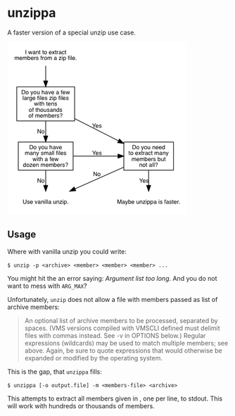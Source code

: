 # unzippa
A faster version of a special unzip use case.

![](flow.png)

Usage
-----

Where with vanilla unzip you could write:

```shell
$ unzip -p <archive> <member> <member> <member> ...
```

You might hit the an error saying: *Argument list too long*. And you do not
want to mess with `ARG_MAX`?

Unfortunately, `unzip` does not allow a file with members passed as list of
archive members:

> An optional list of archive members to be processed, separated by spaces.
(VMS versions compiled with VMSCLI defined must delimit files with commas
instead. See -v in OPTIONS below.) Regular expressions (wildcards) may be used
to match multiple members; see above. Again, be sure to quote expressions that
would otherwise be expanded or modified by the operating system.

This is the gap, that `unzippa` fills:

```shell
$ unzippa [-o output.file] -m <members-file> <archive>
```

This attempts to extract all members given in *<members-file>*, one per line,
to stdout. This will work with hundreds or thousands of members.
